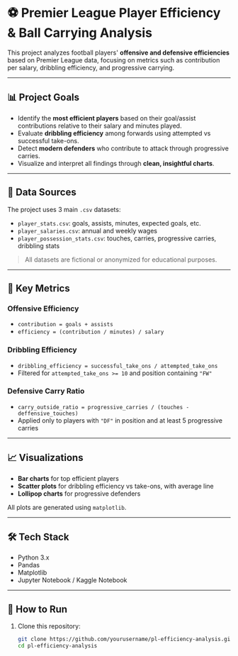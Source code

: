 # ⚽ Premier League Player Efficiency & Ball Carrying Analysis

This project analyzes football players' **offensive and defensive efficiencies** based on Premier League data, focusing on metrics such as contribution per salary, dribbling efficiency, and progressive carrying.

---

## 📊 Project Goals

- Identify the **most efficient players** based on their goal/assist contributions relative to their salary and minutes played.
- Evaluate **dribbling efficiency** among forwards using attempted vs successful take-ons.
- Detect **modern defenders** who contribute to attack through progressive carries.
- Visualize and interpret all findings through **clean, insightful charts**.

---

## 🧩 Data Sources

The project uses 3 main `.csv` datasets:

- `player_stats.csv`: goals, assists, minutes, expected goals, etc.
- `player_salaries.csv`: annual and weekly wages
- `player_possession_stats.csv`: touches, carries, progressive carries, dribbling stats

> All datasets are fictional or anonymized for educational purposes.

---

## 🧠 Key Metrics

### Offensive Efficiency
- `contribution = goals + assists`
- `efficiency = (contribution / minutes) / salary`

### Dribbling Efficiency
- `dribbling_efficiency = successful_take_ons / attempted_take_ons`
- Filtered for `attempted_take_ons >= 10` and position containing `"FW"`

### Defensive Carry Ratio
- `carry_outside_ratio = progressive_carries / (touches - deffensive_touches)`
- Applied only to players with `"DF"` in position and at least 5 progressive carries

---

## 📈 Visualizations

- **Bar charts** for top efficient players
- **Scatter plots** for dribbling efficiency vs take-ons, with average line
- **Lollipop charts** for progressive defenders

All plots are generated using `matplotlib`.

---

## 🛠 Tech Stack

- Python 3.x
- Pandas
- Matplotlib
- Jupyter Notebook / Kaggle Notebook

---

## 🚀 How to Run

1. Clone this repository:
   ```bash
   git clone https://github.com/yourusername/pl-efficiency-analysis.git
   cd pl-efficiency-analysis

